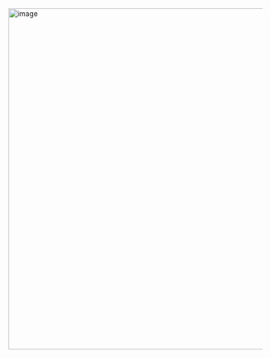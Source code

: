<img width="1265" height="677" alt="image" src="https://github.com/user-attachments/assets/3809c8c3-7f61-4afb-bdc6-2d7a8cd77cba" />
